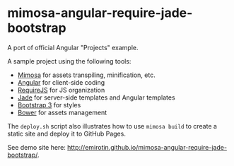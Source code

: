 # mimosa-angular-require-jade-bootstrap

A port of official Angular "Projects" example.

A sample project using the following tools:

* [Mimosa](http://mimosa.io/) for assets transpiling, minification, etc.
* [Angular](http://angularjs.org/) for client-side coding
* [RequireJS](http://requirejs.org/) for JS organization
* [Jade](http://jade-lang.com/) for server-side templates and Angular templates
* [Bootstrap 3](http://getbootstrap.com/) for styles
* [Bower](http://bower.io/) for assets management

The `deploy.sh` script also illustrates how to use `mimosa build` to create a static site
and deploy it to GitHub Pages.

See demo site here: http://emirotin.github.io/mimosa-angular-require-jade-bootstrap/.